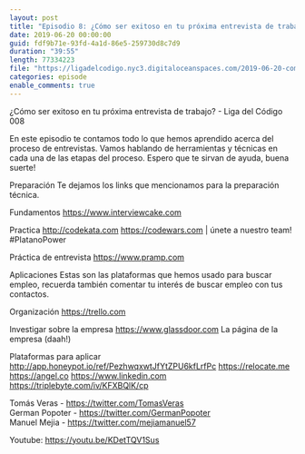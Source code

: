 ```yaml
---
layout: post
title: "Episodio 8: ¿Cómo ser exitoso en tu próxima entrevista de trabajo?"
date: 2019-06-20 00:00:00
guid: fdf9b71e-93fd-4a1d-86e5-259730d8c7d9
duration: "39:55"
length: 77334223
file: "https://ligadelcodigo.nyc3.digitaloceanspaces.com/2019-06-20-como-ser-exitoso-en-tu-proxima-entrevista-de-trabajo.mp3"
categories: episode
enable_comments: true
---
```


¿Cómo ser exitoso en tu próxima entrevista de trabajo? - Liga del Código 008

En este episodio te contamos todo lo que hemos aprendido acerca del proceso de entrevistas. Vamos hablando de herramientas y técnicas en cada una de las etapas del proceso. Espero que te sirvan de ayuda, buena suerte!

Preparación
Te dejamos los links que mencionamos para la preparación técnica.

Fundamentos
https://www.interviewcake.com

Practica
http://codekata.com
https://codewars.com | únete a nuestro team! #PlatanoPower

Práctica de entrevista
https://www.pramp.com

Aplicaciones
Estas son las plataformas que hemos usado para buscar empleo, recuerda también comentar tu interés de buscar empleo con tus contactos.

Organización
https://trello.com

Investigar sobre la empresa
https://www.glassdoor.com
La página de la empresa (daah!)

Plataformas para aplicar
http://app.honeypot.io/ref/PezhwqxwtJfYtZPU6kfLrfPc
https://relocate.me
https://angel.co
https://www.linkedin.com
https://triplebyte.com/iv/KFXBQlK/cp

Tomás Veras - https://twitter.com/TomasVeras
<br/>German Popoter - https://twitter.com/GermanPopoter
<br/>Manuel Mejia - https://twitter.com/mejiamanuel57

Youtube: https://youtu.be/KDetTQV1Sus
